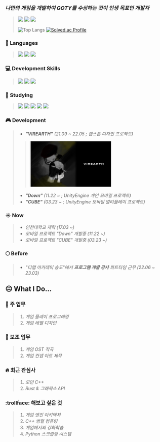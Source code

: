 
### ***나만의 게임을 개발하여 GOTY를 수상하는 것이 인생 목표인 개발자***
> <a href=https://www.instagram.com/g1_r.mm.r/><img src="https://img.shields.io/badge/Instagram-E4405F?style=for-the-badge&logo=instagram&logoColor=white"/></a> <a href=https://www.youtube.com/channel/UCecwbtBo5lBOogKllxtCoBg/><img src="https://img.shields.io/badge/YouTube-ff0000?style=for-the-badge&logo=youtube&logoColor=white"/></a> <a href=https://soundcloud.com/monnlher1hr4/><img src="https://img.shields.io/badge/SoundCloud-ff3300?style=for-the-badge&logo=soundcloud&logoColor=white"/></a>
>
> ![Top Langs](https://github-readme-stats.vercel.app/api/top-langs/?username=G1rmmr&layout=compact&theme=dark)
> [![Solved.ac Profile](http://mazassumnida.wtf/api/generate_badge?boj=black_hand)](https://solved.ac/black_hand)

### :page_with_curl: Languages
> <img src="https://img.shields.io/badge/Python-3776AB?style=for-the-badge&logo=python&logoColor=yellow"/> <img src="https://img.shields.io/badge/C++-00599C?style=for-the-badge&logo=cplusplus&logoColor=white"/>  <img src="https://img.shields.io/badge/C Sharp-239120?style=for-the-badge&logo=csharp&logoColor=white"/>

### :computer: Development Skills
> <img src="https://img.shields.io/badge/Computer Science-FF9900?style=for-the-badge&logo=amazonec2&logoColor=black"/> <img src="https://img.shields.io/badge/3D Mathmatics and Physics-3C2179?style=for-the-badge&logo=actigraph&logoColor=white"/> <img src="https://img.shields.io/badge/Unity-000000?style=for-the-badge&logo=unity&logoColor=white"/>

### :book: Studying
> <img src="https://img.shields.io/badge/Open GL-5586A4?style=for-the-badge&logo=opengl&logoColor=white"/> <img src="https://img.shields.io/badge/C++-00599C?style=for-the-badge&logo=cplusplus&logoColor=white"/>  <img src="https://img.shields.io/badge/Unity-000000?style=for-the-badge&logo=unity&logoColor=white"/> <img src="https://img.shields.io/badge/Unreal 5-000000?style=for-the-badge&logo=unrealengine&logoColor=white"/> <img src="https://img.shields.io/badge/Rust-000000?style=for-the-badge&logo=rust&logoColor=white"/> 

### :video_game: Development
> * ***"VIREARTH"** (21.09 ~ 22.05 ; 캡스톤 디자인 프로젝트)*
>> <a href=https://github.com/G1rmmr/VirEarth/> <img src = "./VIREARTH.png" width="60%" height="60%"/></a>
> * ***"Down"** (11.22 ~ ; UnityEngine 개인 모바일 프로젝트)*
> * ***"CUBE"** (03.23 ~ ; UnityEngine 모바일 멀티플레이 프로젝트)*

### :sunny: Now
> * *인천대학교 재학 (17.03 ~)*
> * *모바일 프로젝트 "Down" 개발중 (11.22 ~)*
> * *모바일 프로젝트 "CUBE" 개발중 (03.23 ~)*

### :full_moon: Before
> * *"디랩 아카데미 송도"에서 **프로그램 개발 강사** 파트타임 근무 (22.06 ~ 23.03)*

## :neutral_face: What I Do...

### :older_man: 주 업무

> 1. *게임 플레이 프로그래밍*
> 2. *게임 레벨 디자인*

### :man: 보조 업무

> 1. *게임 OST 작곡*
> 2. *게임 컨셉 아트 제작*

### :fire: 최근 관심사

> 1. *모던 C++*
> 2. *Rust & 그래픽스 API*

### :trollface: 해보고 싶은 것

> 1. *게임 엔진 아키텍쳐*
> 2. *C++ 병렬 컴퓨팅*
> 2. *게임에서의 강화학습*
> 3. *Python 스크립팅 시스템*
